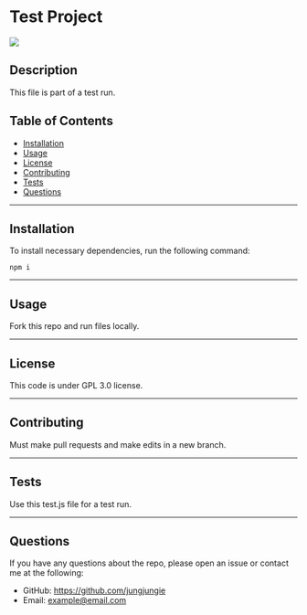 
  # Test Project
  ![](https://img.shields.io/badge/license-GPL%203.0-yellow)

  ## Description
  This file is part of a test run.

  ## Table of Contents
  * [Installation](#Installation)
  * [Usage](#Usage)
  * [License](#License)
  * [Contributing](#Contributing)
  * [Tests](#Tests)
  * [Questions](#Questions)

  ***
  ## Installation
  To install necessary dependencies, run the following command:
  ``` 
  npm i 
  ``` 

  ***
  ## Usage
  Fork this repo and run files locally.

  ***
  ## License
  This code is under GPL 3.0 license.

  ***
  ## Contributing
  Must make pull requests and make edits in a new branch.

  ***
  ## Tests
  Use this test.js file for a test run.

  ***
  ## Questions
  If you have any questions about the repo, please open an issue or contact me at the following:
  - GitHub: https://github.com/jungjungie
  - Email:  example@email.com
